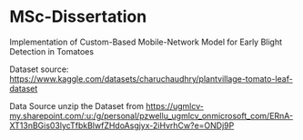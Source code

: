 # MSc-Dissertation
Implementation of Custom-Based Mobile-Network Model for Early Blight Detection in Tomatoes

Dataset source: https://www.kaggle.com/datasets/charuchaudhry/plantvillage-tomato-leaf-dataset

Data Source 
unzip the Dataset from https://ugmlcv-my.sharepoint.com/:u:/g/personal/pzwellu_ugmlcv_onmicrosoft_com/ERnA-XT13nBGis03lycTfbkBlwfZHdoAsgjyx-2iHvrhCw?e=ONDj9P 
